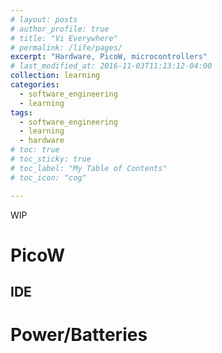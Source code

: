 ```yaml
---
# layout: posts
# author_profile: true
# title: "Vi Everywhere"
# permalink: /life/pages/
excerpt: "Hardware, PicoW, microcontrollers"
# last_modified_at: 2016-11-03T11:13:12-04:00
collection: learning
categories:
  - software_engineering
  - learning
tags:
  - software_engineering
  - learning
  - hardware
# toc: true
# toc_sticky: true
# toc_label: "My Table of Contents"
# toc_icon: "cog"

---
```


WIP

# PicoW

## IDE

# Power/Batteries
